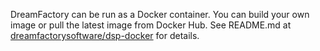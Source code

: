 DreamFactory can be run as a Docker container. You can build your own image or pull the latest image from Docker Hub. See README.md at [dreamfactorysoftware/dsp-docker](https://github.com/dreamfactorysoftware/dsp-docker) for details.